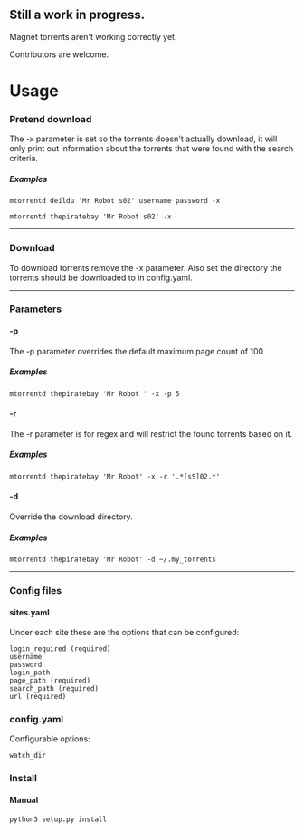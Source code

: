 ## Still a work in progress.

Magnet torrents aren't working correctly yet.

Contributors are welcome.

# Usage

### Pretend download

The -x parameter is set so the torrents doesn't actually download, it will only print out information about the torrents that were found with the search criteria.

##### Examples
`mtorrentd deildu 'Mr Robot s02' username password -x`

`mtorrentd thepiratebay 'Mr Robot s02' -x`

---

### Download

To download torrents remove the -x parameter. Also set the directory the torrents should be downloaded to in config.yaml.

---

### Parameters

#### -p
The -p parameter overrides the default maximum page count of 100.
##### Examples
`mtorrentd thepiratebay 'Mr Robot ' -x -p 5`

#### -r
The -r parameter is for regex and will restrict the found torrents based on it.
##### Examples
`mtorrentd thepiratebay 'Mr Robot' -x -r '.*[sS]02.*'`

#### -d
Override the download directory.
##### Examples
`mtorrentd thepiratebay 'Mr Robot' -d ~/.my_torrents`

---

### Config files
#### sites.yaml
Under each site these are the options that can be configured:
```
login_required (required)
username
password
login_path
page_path (required)
search_path (required)
url (required)
```

### config.yaml
Configurable options:
```
watch_dir
```

### Install
#### Manual
`python3 setup.py install`
